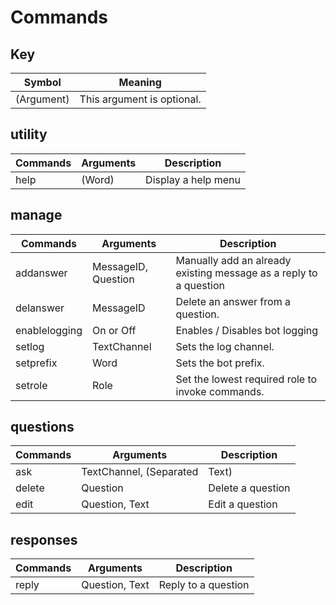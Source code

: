 # Commands

## Key
| Symbol     | Meaning                    |
| ---------- | -------------------------- |
| (Argument) | This argument is optional. |

## utility
| Commands | Arguments | Description         |
| -------- | --------- | ------------------- |
| help     | (Word)    | Display a help menu |

## manage
| Commands      | Arguments           | Description                                                       |
| ------------- | ------------------- | ----------------------------------------------------------------- |
| addanswer     | MessageID, Question | Manually add an already existing message as a reply to a question |
| delanswer     | MessageID           | Delete an answer from a question.                                 |
| enablelogging | On or Off           | Enables / Disables bot logging                                    |
| setlog        | TextChannel         | Sets the log channel.                                             |
| setprefix     | Word                | Sets the bot prefix.                                              |
| setrole       | Role                | Set the lowest required role to invoke commands.                  |

## questions
| Commands | Arguments                     | Description                 |
| -------- | ----------------------------- | --------------------------- |
| ask      | TextChannel, (Separated|Text) | Ask the channel a question. |
| delete   | Question                      | Delete a question           |
| edit     | Question, Text                | Edit a question             |

## responses
| Commands | Arguments      | Description         |
| -------- | -------------- | ------------------- |
| reply    | Question, Text | Reply to a question |

